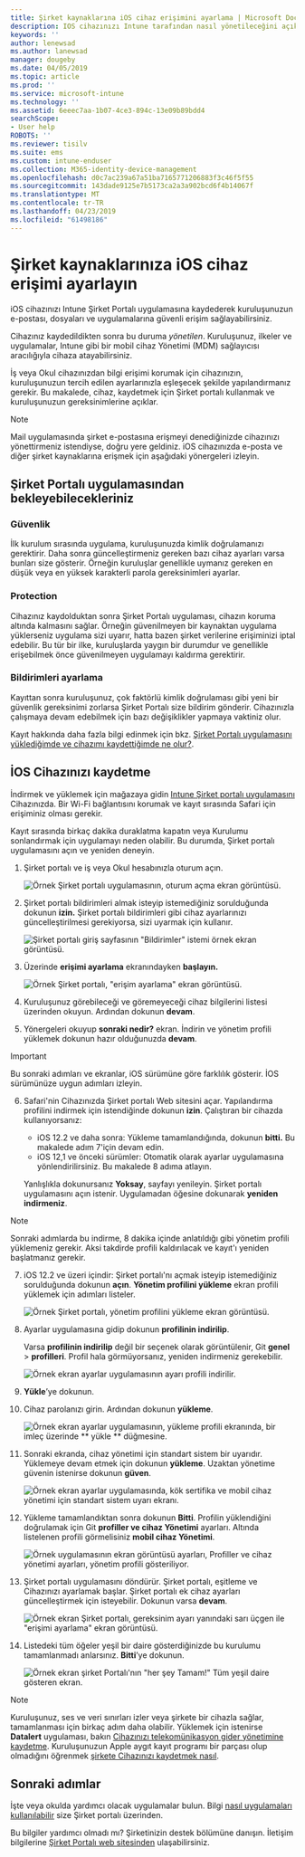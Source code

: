 ```yaml
---
title: Şirket kaynaklarına iOS cihaz erişimini ayarlama | Microsoft Docs
description: IOS cihazınızı Intune tarafından nasıl yönetileceğini açıklar
keywords: ''
author: lenewsad
ms.author: lanewsad
manager: dougeby
ms.date: 04/05/2019
ms.topic: article
ms.prod: ''
ms.service: microsoft-intune
ms.technology: ''
ms.assetid: 6eeec7aa-1b07-4ce3-894c-13e09b89bdd4
searchScope:
- User help
ROBOTS: ''
ms.reviewer: tisilv
ms.suite: ems
ms.custom: intune-enduser
ms.collection: M365-identity-device-management
ms.openlocfilehash: d0c7ac239a67a51ba7165771206883f3c46f5f55
ms.sourcegitcommit: 143dade9125e7b5173ca2a3a902bcd6f4b14067f
ms.translationtype: MT
ms.contentlocale: tr-TR
ms.lasthandoff: 04/23/2019
ms.locfileid: "61498186"
---
```

# <a name="set-up-ios-device-access-to-your-company-resources"></a>Şirket kaynaklarınıza iOS cihaz erişimi ayarlayın  

iOS cihazınızı Intune Şirket Portalı uygulamasına kaydederek kuruluşunuzun e-postası, dosyaları ve uygulamalarına güvenli erişim sağlayabilirsiniz.

Cihazınız kaydedildikten sonra bu duruma *yönetilen*. Kuruluşunuz, ilkeler ve uygulamalar, Intune gibi bir mobil cihaz Yönetimi (MDM) sağlayıcısı aracılığıyla cihaza atayabilirsiniz.  

İş veya Okul cihazınızdan bilgi erişimi korumak için cihazınızın, kuruluşunuzun tercih edilen ayarlarınızla eşleşecek şekilde yapılandırmanız gerekir. Bu makalede, cihaz, kaydetmek için Şirket portalı kullanmak ve kuruluşunuzun gereksinimlerine açıklar. 

> [!NOTE]
> Mail uygulamasında şirket e-postasına erişmeyi denediğinizde cihazınızı yönettirmeniz istendiyse, doğru yere geldiniz. iOS cihazınızda e-posta ve diğer şirket kaynaklarına erişmek için aşağıdaki yönergeleri izleyin.  

## <a name="what-to-expect-from-the-company-portal-app"></a>Şirket Portalı uygulamasından bekleyebilecekleriniz  

### <a name="security"></a>Güvenlik  
İlk kurulum sırasında uygulama, kuruluşunuzda kimlik doğrulamanızı gerektirir. Daha sonra güncelleştirmeniz gereken bazı cihaz ayarları varsa bunları size gösterir. Örneğin kuruluşlar genellikle uymanız gereken en düşük veya en yüksek karakterli parola gereksinimleri ayarlar.     

### <a name="protection"></a>Protection  
Cihazınız kaydolduktan sonra Şirket Portalı uygulaması, cihazın koruma altında kalmasını sağlar. Örneğin güvenilmeyen bir kaynaktan uygulama yüklerseniz uygulama sizi uyarır, hatta bazen şirket verilerine erişiminizi iptal edebilir. Bu tür bir ilke, kuruluşlarda yaygın bir durumdur ve genellikle erişebilmek önce güvenilmeyen uygulamayı kaldırma gerektirir.  

### <a name="setting-notifications"></a>Bildirimleri ayarlama  
Kayıttan sonra kuruluşunuz, çok faktörlü kimlik doğrulaması gibi yeni bir güvenlik gereksinimi zorlarsa Şirket Portalı size bildirim gönderir. Cihazınızla çalışmaya devam edebilmek için bazı değişiklikler yapmaya vaktiniz olur.  

Kayıt hakkında daha fazla bilgi edinmek için bkz. [Şirket Portalı uygulamasını yüklediğimde ve cihazımı kaydettiğimde ne olur?](https://docs.microsoft.com//intune-user-help/what-happens-if-you-install-the-company-portal-app-and-enroll-your-device-in-intune-ios).  

## <a name="enroll-your-ios-device"></a>İOS Cihazınızı kaydetme  

İndirmek ve yüklemek için mağazaya gidin [Intune Şirket portalı uygulamasını](install-and-sign-in-to-the-intune-company-portal-app-ios.md) Cihazınızda. Bir Wi-Fi bağlantısını korumak ve kayıt sırasında Safari için erişiminiz olması gerekir. 

Kayıt sırasında birkaç dakika duraklatma kapatın veya Kurulumu sonlandırmak için uygulamayı neden olabilir. Bu durumda, Şirket portalı uygulamasını açın ve yeniden deneyin.  

1. Şirket portalı ve iş veya Okul hesabınızla oturum açın. 

    ![Örnek Şirket portalı uygulamasının, oturum açma ekran görüntüsü.](./media/ios-01-cp-enroll-1903.PNG)  

2. Şirket portalı bildirimleri almak isteyip istemediğiniz sorulduğunda dokunun **izin.** Şirket portalı bildirimleri gibi cihaz ayarlarınızı güncelleştirilmesi gerekiyorsa, sizi uyarmak için kullanır. 

    ![Şirket portalı giriş sayfasının "Bildirimler" istemi örnek ekran görüntüsü.](./media/ios-04-cp-enroll-1903.PNG)  

3. Üzerinde **erişimi ayarlama** ekranındayken **başlayın.**  

     ![Örnek Şirket portalı, "erişim ayarlama" ekran görüntüsü.](./media/ios-05-cp-enroll-1903.PNG)  

4. Kuruluşunuz görebileceği ve göremeyeceği cihaz bilgilerini listesi üzerinden okuyun. Ardından dokunun **devam**.  

5. Yönergeleri okuyup **sonraki nedir?** ekran. İndirin ve yönetim profili yüklemek dokunun hazır olduğunuzda **devam**.  

 > [!IMPORTANT]
> Bu sonraki adımları ve ekranlar, iOS sürümüne göre farklılık gösterir. İOS sürümünüze uygun adımları izleyin. 

6. Safari'nin Cihazınızda Şirket portalı Web sitesini açar. Yapılandırma profilini indirmek için istendiğinde dokunun **izin**. Çalıştıran bir cihazda kullanıyorsanız:  
    * iOS 12.2 ve daha sonra: Yükleme tamamlandığında, dokunun **bitti.** Bu makalede adım 7'için devam edin.
    * iOS 12,1 ve önceki sürümler: Otomatik olarak ayarlar uygulamasına yönlendirilirsiniz. Bu makalede 8 adıma atlayın.  
 
    Yanlışlıkla dokunursanız **Yoksay**, sayfayı yenileyin. Şirket portalı uygulamasını açın istenir. Uygulamadan öğesine dokunarak **yeniden indirmeniz**.

  > [!NOTE]
  > Sonraki adımlarda bu indirme, 8 dakika içinde anlatıldığı gibi yönetim profili yüklemeniz gerekir. Aksi takdirde profili kaldırılacak ve kayıt'ı yeniden başlatmanız gerekir.  

7. iOS 12.2 ve üzeri içindir: Şirket portalı'nı açmak isteyip istemediğiniz sorulduğunda dokunun **açın**. **Yönetim profilini yükleme** ekran profili yüklemek için adımları listeler.

    ![Örnek Şirket portalı, yönetim profilini yükleme ekran görüntüsü.](./media/ios-1904-settings-icon.PNG)  

8. Ayarlar uygulamasına gidip dokunun **profilinin indirilip**.  

    Varsa **profilinin indirilip** değil bir seçenek olarak görüntülenir, Git **genel** > **profilleri**. Profil hala görmüyorsanız, yeniden indirmeniz gerekebilir.  

    ![Örnek ekran ayarlar uygulamasının ayarı profili indirilir.](./media/ios-1904-settings-badge.PNG)  

9. **Yükle**’ye dokunun.  
    
10. Cihaz parolanızı girin. Ardından dokunun **yükleme**.    

    ![Örnek ekran ayarlar uygulamasının, yükleme profili ekranında, bir imleç üzerinde ** yükle ** düğmesine.](./media/ios-1904-password-install.PNG)  


11. Sonraki ekranda, cihaz yönetimi için standart sistem bir uyarıdır. Yüklemeye devam etmek için dokunun **yükleme**. Uzaktan yönetime güvenin istenirse dokunun **güven**.  

    ![Örnek ekran ayarlar uygulamasında, kök sertifika ve mobil cihaz yönetimi için standart sistem uyarı ekranı.](./media/ios-15-cp-enroll-1903.PNG)  

12. Yükleme tamamlandıktan sonra dokunun **Bitti**. Profilin yüklendiğini doğrulamak için Git **profiller ve cihaz Yönetimi** ayarları. Altında listelenen profili görmelisiniz **mobil cihaz Yönetimi**.   

    ![Örnek uygulamasının ekran görüntüsü ayarları, Profiller ve cihaz yönetimi ayarları, yönetim profili gösteriliyor.](./media/ios-00-cp-enroll-1903.PNG)  

13. Şirket portalı uygulamasını döndürür. Şirket portalı, eşitleme ve Cihazınızı ayarlamak başlar. Şirket portalı ek cihaz ayarları güncelleştirmek için isteyebilir. Dokunun varsa **devam**.  

    ![Örnek ekran Şirket portalı, gereksinim ayarı yanındaki sarı üçgen ile "erişimi ayarlama" ekran görüntüsü.](./media/ios-12-cp-enroll-1903.PNG)  

14. Listedeki tüm öğeler yeşil bir daire gösterdiğinizde bu kurulumu tamamlanmadı anlarsınız. **Bitti**’ye dokunun.   
    
    ![Örnek ekran şirket Portalı'nın "her şey Tamam!" Tüm yeşil daire gösteren ekran.](./media/ios-13-cp-enroll-1903.PNG)  

> [!Note]
> Kuruluşunuz, ses ve veri sınırları izler veya şirkete bir cihazla sağlar, tamamlanması için birkaç adım daha olabilir. Yüklemek için istenirse **Datalert** uygulaması, bakın [Cihazınızı telekomünikasyon gider yönetimine kaydetme](enroll-your-device-with-telecom-expense-management-ios.md). Kuruluşunuzun Apple aygıt kayıt programı bir parçası olup olmadığını öğrenmek [şirkete Cihazınızı kaydetmek nasıl](enroll-your-device-dep-ios.md).  

## <a name="next-steps"></a>Sonraki adımlar  
İşte veya okulda yardımcı olacak uygulamalar bulun. Bilgi [nasıl uygulamaları kullanılabilir](use-managed-apps-on-your-device-ios.md) size Şirket portalı üzerinden.  

Bu bilgiler yardımcı olmadı mı? Şirketinizin destek bölümüne danışın. İletişim bilgilerine [Şirket Portalı web sitesinden](https://go.microsoft.com/fwlink/?linkid=2010980) ulaşabilirsiniz.  
